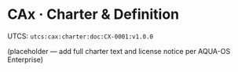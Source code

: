 # CAx · Charter & Definition

UTCS: `utcs:cax:charter:doc:CX-0001:v1.0.0`

(placeholder — add full charter text and license notice per AQUA-OS Enterprise)